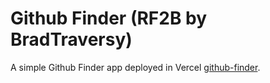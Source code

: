 # Github Finder (RF2B by BradTraversy)

A simple Github Finder app deployed in Vercel [github-finder](https://github-finder-ebon.vercel.app/).
